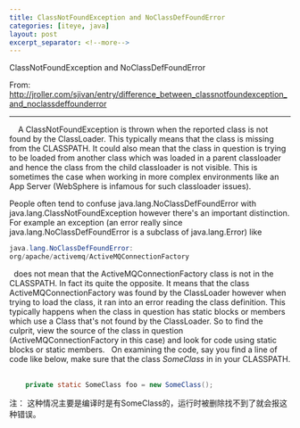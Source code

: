 ```yaml
---
title: ClassNotFoundException and NoClassDefFoundError
categories: [iteye, java]
layout: post
excerpt_separator: <!--more-->
---
```

ClassNotFoundException and NoClassDefFoundError<!--more-->

From: http://jroller.com/sjivan/entry/difference_between_classnotfoundexception_and_noclassdeffounderror

------
   
A ClassNotFoundException is thrown when the reported class is not found by the ClassLoader. This typically means that the class is missing from the CLASSPATH. It could also mean that the class in question is trying to be loaded from another class which was loaded in a parent classloader and hence the class from the child classloader is not visible. This is sometimes the case when working in more complex environments like an App Server (WebSphere is infamous for such classloader issues).     

People often tend to confuse java.lang.NoClassDefFoundError with java.lang.ClassNotFoundException however there's an important distinction. For example an exception (an error really since java.lang.NoClassDefFoundError is a subclass of java.lang.Error) like 

```java
java.lang.NoClassDefFoundError:
org/apache/activemq/ActiveMQConnectionFactory
```
 
 does not mean that the ActiveMQConnectionFactory class is not in the CLASSPATH. In fact its quite the opposite. It means that the class ActiveMQConnectionFactory was found by the ClassLoader however when trying to load the class, it ran into an error reading the class definition. This typically happens when the class in question has static blocks or members which use a Class that's not found by the ClassLoader. So to find the culprit, view the source of the class in question (ActiveMQConnectionFactory in this case) and look for code using static blocks or static members.   On examining the code, say you find a line of code like below, make sure that the class *SomeClass* in in your CLASSPATH.   
    
```java    
    private static SomeClass foo = new SomeClass();
```

注： 这种情况主要是编译时是有SomeClass的，运行时被删除找不到了就会报这种错误。 
